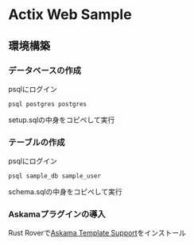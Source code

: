 # Actix Web Sample

## 環境構築

### データベースの作成

psqlにログイン

```
psql postgres postgres
```

setup.sqlの中身をコピペして実行

### テーブルの作成

psqlにログイン

```
psql sample_db sample_user
```

schema.sqlの中身をコピペして実行

### Askamaプラグインの導入

Rust Roverで[Askama Template Support](https://plugins.jetbrains.com/plugin/16591-askama-template-support)をインストール